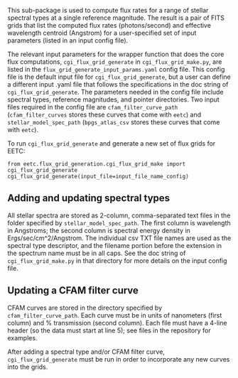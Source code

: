 This sub-package is used to compute flux rates for a range of stellar spectral types at a single reference magnitude. The result is a pair of FITS grids that list the computed flux rates (photons/second) and effective wavelength centroid (Angstrom) for a user-specified set of input parameters (listed in an input config file).

The relevant input parameters for the wrapper function that does the core flux computations, `cgi_flux_grid_generate` in `cgi_flux_grid_make.py`, are listed in the `flux_grid_generate_input_params.yaml` config file. This config file is the default input file for `cgi_flux_grid_generate`, but a user can define a different input .yaml file that follows the specifications in the doc string of `cgi_flux_grid_generate`. The  parameters needed in the config file include spectral types, reference magnitudes, and pointer directories.  Two input files required in the config file are `cfam_filter_curve_path` (`cfam_filter_curves` stores these curves that come with `eetc`) and `stellar_model_spec_path` (`bpgs_atlas_csv` stores these curves that come with `eetc`).

To run `cgi_flux_grid_generate` and generate a new set of flux grids for EETC:
```
from eetc.flux_grid_generation.cgi_flux_grid_make import cgi_flux_grid_generate
cgi_flux_grid_generate(input_file=input_file_name_config)
```

## Adding and updating spectral types

All stellar spectra are stored as 2-column, comma-separated text files in the folder specified by `stellar_model_spec_path`. The first column is wavelength in Angstroms; the second column is spectral energy density in Ergs/sec/cm^2/Angstrom. The individual csv TXT file names are used as the spectral type descriptor, and the filename portion before the extension in the spectrum name must be in all caps.  See the doc string of `cgi_flux_grid_make.py` in that directory for more details on the input config file.

## Updating a CFAM filter curve

CFAM curves are stored in the directory specified by  `cfam_filter_curve_path`. Each curve must be in units of nanometers (first column) and % transmission (second column). Each file must have a 4-line header (so the data must start at line 5); see files in the repository for examples.

After adding a spectral type and/or CFAM filter curve, `cgi_flux_grid_generate` must be run in order to incorporate any new curves into the grids.